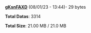 [**gKsnFAXD**](/data/gKsnFAXD.txt) (08/01/23 - 13:44)- 29 bytes

**Total Datas**: 3314

**Total Size**: 21.00 MB / 21.0 MB